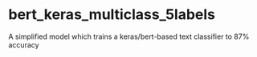 # bert_keras_multiclass_5labels
A simplified model which trains a keras/bert-based text classifier to 87% accuracy
